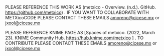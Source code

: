 PLEASE REFERENCE THIS WORK AS (metxico - Overview. (n.d.). GitHub. https://github.com/metxico) . 
IF YOU WANT TO COLLABORATE WITH METXicoCODE PLEASE CONTACT THESE EMAILS amoreno@cicese.mx or jxool@cicese.mx

PLEASE REFERENCE KNIME PAGE AS [Spaces of metxico. (2022, March 23). 
KNIME Community Hub. https://hub.knime.com/metxico ] . 
TO CONTRIBUTE PLEASE CONTACT THESE EMAILS amoreno@cicese.mx or jxool@cicese.mx
